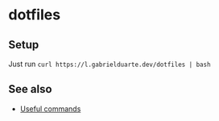# dotfiles

## Setup

Just run `curl https://l.gabrielduarte.dev/dotfiles | bash`

## See also

- [Useful commands](Useful%20commands.md)
